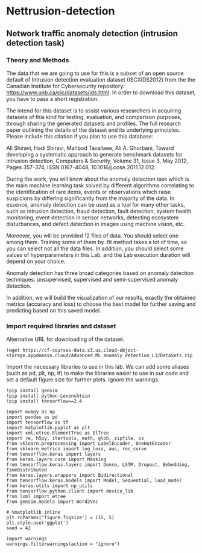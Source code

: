 # Nettrusion-detection

Network traffic anomaly detection (intrusion detection task)
------------

### Theory and Methods
The data that we are going to use for this is a subset of an open source default of Intrusion detection evaluation dataset (ISCXIDS2012) from the the Canadian Institute for Cybersecurity repository: https://www.unb.ca/cic/datasets/ids.html. In order to download this dataset, you have to pass a short registration.

The intend for this dataset is to assist various researchers in acquiring datasets of this kind for testing, evaluation, and comparison purposes, through sharing the generated datasets and profiles. The full research paper outlining the details of the dataset and its underlying principles. Please include this citation if you plan to use this database:

Ali Shiravi, Hadi Shiravi, Mahbod Tavallaee, Ali A. Ghorbani, Toward developing a systematic approach to generate benchmark datasets for intrusion detection, Computers & Security, Volume 31, Issue 3, May 2012, Pages 357-374, ISSN 0167-4048, 10.1016/j.cose.2011.12.012.

During the work, you will know about the anomaly detection task which is the main machine learning task solved by different algorithms correlating to the identification of rare items, events or observations which raise suspicions by differing significantly from the majority of the data. In essence, anomaly detection can be used as a tool for many other tasks, such as intrusion detection, fraud detection, fault detection, system health monitoring, event detection in sensor networks, detecting ecosystem disturbances, and defect detection in images using machine vision, etc.

Moreover, you will be provided 12 files of data. You should select one among them. Training some of them by .fit method takes a lot of time, so you can select not all the data files. In addition, you should select some values of hyperparameters in this Lab, and the Lab execution duration will depend on your choice.

Anomaly detection has three broad categories based on anomaly detection techniques: unsupervised, supervised and semi-supervised anomaly detection.

In addition, we will build the visualization of our results, exactly the obtained metrics (accuracy and loss) to choose the best model for further saving and predicting based on this saved model.


### Import required libraries and dataset
Alternative URL for downloading of the dataset.

```!wget https://cf-courses-data.s3.us.cloud-object-storage.appdomain.cloud/Advanced_ML_anomaly_detection_L3/DataSets.zip```

Import the necessary libraries to use in this lab. We can add some aliases (such as pd, plt, np, tf) to make the libraries easier to use in our code and set a default figure size for further plots. Ignore the warnings.

````
!pip install gensim
!pip install python-Levenshtein
!pip install tensorflow==2.4
````
```
import numpy as np
import pandas as pd
import tensorflow as tf
import matplotlib.pyplot as plt
import xml.etree.ElementTree as ElTree
import re, h5py, itertools, math, glob, zipfile, os
from sklearn.preprocessing import LabelEncoder, OneHotEncoder
from sklearn.metrics import log_loss, auc, roc_curve
from tensorflow.keras import layers
from keras.layers.core import Masking
from tensorflow.keras.layers import Dense, LSTM, Dropout, Embedding, TimeDistributed
from keras.layers.wrappers import Bidirectional
from tensorflow.keras.models import Model, Sequential, load_model
from keras.utils import np_utils
from tensorflow.python.client import device_lib
from lxml import etree
from gensim.models import Word2Vec
​
# %matplotlib inline
plt.rcParams['figure.figsize'] = (15, 5)
plt.style.use('ggplot')
seed = 42
​
import warnings
warnings.filterwarnings(action = "ignore")
```
````

